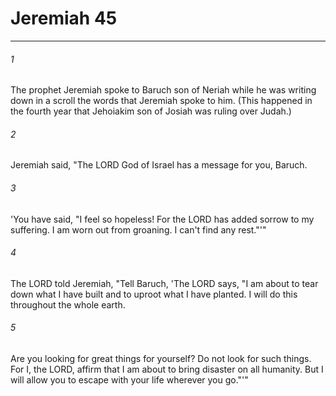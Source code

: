 # Jeremiah 45
***



###### 1 
The prophet Jeremiah spoke to Baruch son of Neriah while he was writing down in a scroll the words that Jeremiah spoke to him. (This happened in the fourth year that Jehoiakim son of Josiah was ruling over Judah.) 

###### 2 
Jeremiah said, "The LORD God of Israel has a message for you, Baruch. 

###### 3 
'You have said, "I feel so hopeless! For the LORD has added sorrow to my suffering. I am worn out from groaning. I can't find any rest."'" 

###### 4 
The LORD told Jeremiah, "Tell Baruch, 'The LORD says, "I am about to tear down what I have built and to uproot what I have planted. I will do this throughout the whole earth. 

###### 5 
Are you looking for great things for yourself? Do not look for such things. For I, the LORD, affirm that I am about to bring disaster on all humanity. But I will allow you to escape with your life wherever you go."'"
